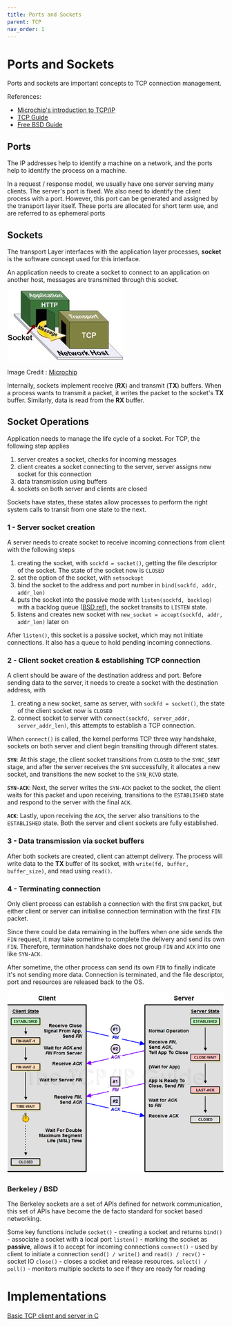 ```yaml
---
title: Ports and Sockets
parent: TCP
nav_order: 1
---
```

# Ports and Sockets
Ports and sockets are important concepts to TCP connection management.

References:
- [Microchip's introduction to TCP/IP](https://developerhelp.microchip.com/xwiki/bin/view/applications/tcp-ip/sockets-ports/)
- [TCP Guide](http://www.tcpipguide.com/free/t_TCPConnectionTermination-2.htm)
- [Free BSD Guide](https://man.freebsd.org/cgi/man.cgi?query=listen&sektion=2&format=html)

## Ports
The IP addresses help to identify a machine on a network, and the ports help to identify the process on a machine. 

In a request / response model, we usually have one server serving many clients. The server's port is fixed. We also need to identify the client process with a port. However, this port can be generated and assigned by the transport layer itself. These ports are allocated for short term use, and are referred to as ephemeral ports

## Sockets
The transport Layer interfaces with the application layer processes, **socket** is the software concept used for this interface.

An application needs to create a socket to connect to an application on another host, messages are transmitted through this socket.

![](micro_chip_socket_image.png)

Image Credit : [Microchip](https://developerhelp.microchip.com/xwiki/bin/view/applications/tcp-ip/sockets-ports/#HTCP2FIPPorts)

Internally, sockets implement receive (**RX**) and transmit (**TX**) buffers. When a process wants to transmit a packet, it writes the packet to the socket's **TX** buffer. Similarly, data is read from the **RX** buffer.

## **Socket Operations**
Application needs to manage the life cycle of a socket. For TCP, the following step applies
1. server creates a socket, checks for incoming messages
2. client creates a socket connecting to the server, server assigns new socket for this connection
3. data transmission using buffers
4. sockets on both server and clients are closed

Sockets have states, these states allow processes to perform the right system calls to transit from one state to the next.

### **1 - Server socket creation**
A server needs to create socket to receive incoming connections from client with the following steps
1. creating the socket, with `sockfd = socket()`, getting the file descriptor of the socket. The state of the socket now is `CLOSED`
2. set the option of the socket, with `setsockopt`
3. bind the socket to the address and port number in `bind(sockfd, addr, addr_len)`
4. puts the socket into the passive mode with `listen(sockfd, backlog)` with a backlog queue ([BSD ref](https://man.freebsd.org/cgi/man.cgi?query=listen&sektion=2&format=html)), the socket transits to `LISTEN` state.
5. listens and creates new socket with `new_socket = accept(sockfd, addr, addr_len)` later on

After `listen()`, this socket is a passive socket, which may not initiate connections. It also has a queue to hold pending incoming connections.

### **2 - Client socket creation & establishing TCP connection**

A client should be aware of the destination address and port. Before sending data to the server, it needs to create a socket with the destination address, with
1. creating a new socket, same as server, with `sockfd = socket()`, the state of the client socket now is `CLOSED`
2. connect socket to server with `connect(sockfd, server_addr, server_addr_len)`, this attempts to establish a TCP connection.

When `connect()` is called, the kernel performs TCP three way handshake, sockets on both server and client begin transiting through different states.

**`SYN`**: At this stage, the client socket transitions from `CLOSED` to the `SYNC_SENT` stage, and after the server receives the `SYN` successfully, it allocates a new socket, and transitions the new socket to the `SYN_RCVD` state.

**`SYN-ACK`**: Next, the server writes the `SYN-ACK` packet to the socket, the client waits for this packet and upon receiving, transitions to the `ESTABLISHED` state and respond to the server with the final `ACK`.

**`ACK`**: Lastly, upon receiving the `ACK`, the server also transitions to the `ESTABLISHED` state. Both the server and client sockets are fully established.

### **3 - Data transmission via socket buffers**

After both sockets are created, client can attempt delivery. The process will write data to the **TX** buffer of its socket, with `write(fd, buffer, buffer_size)`, and read using `read()`.

### **4 - Terminating connection**

Only client process can establish a connection with the first `SYN` packet, but either client or server can initialise connection termination with the first `FIN` packet.

Since there could be data remaining in the buffers when one side sends the `FIN` request, it may take sometime to complete the delivery and send its own `FIN`. Therefore, termination handshake does not group `FIN` and `ACK` into one like `SYN-ACK`.

After sometime, the other process can send its own `FIN` to finally indicate it's not sending more data. Connection is terminated, and the file descriptor, port and resources are released back to the OS.

![](tcp_4_way_handshake.png)

### **Berkeley / BSD**

The Berkeley sockets are a set of APIs defined for network communication, this set of APIs have become the de facto standard for socket based networking.

Some key functions include
`socket()` - creating a socket and returns
`bind()` - associate a socket with a local port
`listen()` - marking the socket as **passive**, allows it to accept for incoming connections
`connect()` - used by client to initiate a connection
`send() / write()` and `read() / recv()` - socket IO
`close()` - closes a socket and release resources.
`select() / poll()` - monitors multiple sockets to see if they are ready for reading

# Implementations
[Basic TCP client and server in C](https://github.com/isbobby/sockets-programming/tree/main/c)